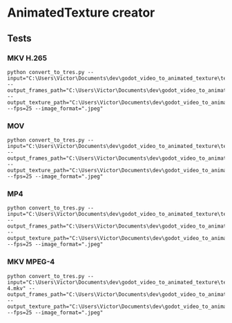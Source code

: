 # AnimatedTexture creator


## Tests

### MKV H.265

    python convert_to_tres.py --input="C:\Users\Victor\Documents\dev\godot_video_to_animated_texture\tests\medias\big_buck_bunny_short_h265.mkv" --output_frames_path="C:\Users\Victor\Documents\dev\godot_video_to_animated_texture\tests\frames" --output_texture_path="C:\Users\Victor\Documents\dev\godot_video_to_animated_texture\tests\test_mkv_h265.tres" --fps=25 --image_format=".jpeg"

### MOV

    python convert_to_tres.py --input="C:\Users\Victor\Documents\dev\godot_video_to_animated_texture\tests\medias\big_buck_bunny_short.mov" --output_frames_path="C:\Users\Victor\Documents\dev\godot_video_to_animated_texture\tests\frames" --output_texture_path="C:\Users\Victor\Documents\dev\godot_video_to_animated_texture\tests\test_mov.tres" --fps=25 --image_format=".jpeg"

### MP4

    python convert_to_tres.py --input="C:\Users\Victor\Documents\dev\godot_video_to_animated_texture\tests\medias\big_buck_bunny_short.mp4" --output_frames_path="C:\Users\Victor\Documents\dev\godot_video_to_animated_texture\tests\frames" --output_texture_path="C:\Users\Victor\Documents\dev\godot_video_to_animated_texture\tests\test_mp4.tres" --fps=25 --image_format=".jpeg"

### MKV MPEG-4 

    python convert_to_tres.py --input="C:\Users\Victor\Documents\dev\godot_video_to_animated_texture\tests\medias\big_buck_bunny_short_MPEG-4.mkv" --output_frames_path="C:\Users\Victor\Documents\dev\godot_video_to_animated_texture\tests\frames" --output_texture_path="C:\Users\Victor\Documents\dev\godot_video_to_animated_texture\tests\test_mkv_mpeg4.tres" --fps=25 --image_format=".jpeg"